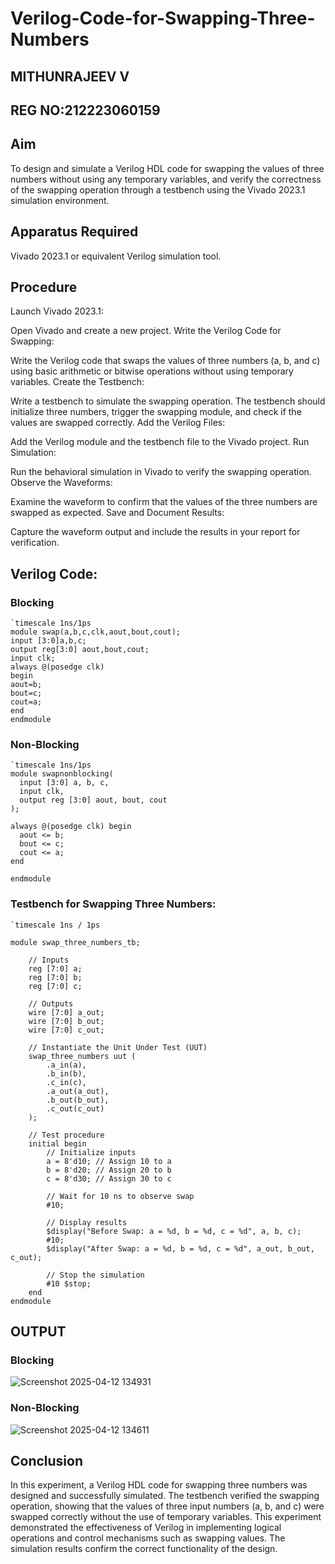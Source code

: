 # Verilog-Code-for-Swapping-Three-Numbers
## MITHUNRAJEEV V
## REG NO:212223060159
## Aim
To design and simulate a Verilog HDL code for swapping the values of three numbers without using any temporary variables, and verify the correctness of the swapping operation through a testbench using the Vivado 2023.1 simulation environment.

## Apparatus Required
Vivado 2023.1 or equivalent Verilog simulation tool.

## Procedure
Launch Vivado 2023.1:

Open Vivado and create a new project.
Write the Verilog Code for Swapping:

Write the Verilog code that swaps the values of three numbers (a, b, and c) using basic arithmetic or bitwise operations without using temporary variables.
Create the Testbench:

Write a testbench to simulate the swapping operation. The testbench should initialize three numbers, trigger the swapping module, and check if the values are swapped correctly.
Add the Verilog Files:

Add the Verilog module and the testbench file to the Vivado project.
Run Simulation:

Run the behavioral simulation in Vivado to verify the swapping operation.
Observe the Waveforms:

Examine the waveform to confirm that the values of the three numbers are swapped as expected.
Save and Document Results:

Capture the waveform output and include the results in your report for verification.

## Verilog Code:
### Blocking
```
`timescale 1ns/1ps
module swap(a,b,c,clk,aout,bout,cout);
input [3:0]a,b,c;
output reg[3:0] aout,bout,cout;
input clk;
always @(posedge clk)
begin
aout=b;
bout=c;
cout=a;
end
endmodule
```
### Non-Blocking
```
`timescale 1ns/1ps
module swapnonblocking(
  input [3:0] a, b, c,
  input clk,
  output reg [3:0] aout, bout, cout
);

always @(posedge clk) begin
  aout <= b;
  bout <= c;
  cout <= a;
end

endmodule
```
### Testbench for Swapping Three Numbers:

```
`timescale 1ns / 1ps

module swap_three_numbers_tb;

    // Inputs
    reg [7:0] a;
    reg [7:0] b;
    reg [7:0] c;

    // Outputs
    wire [7:0] a_out;
    wire [7:0] b_out;
    wire [7:0] c_out;

    // Instantiate the Unit Under Test (UUT)
    swap_three_numbers uut (
        .a_in(a),
        .b_in(b),
        .c_in(c),
        .a_out(a_out),
        .b_out(b_out),
        .c_out(c_out)
    );

    // Test procedure
    initial begin
        // Initialize inputs
        a = 8'd10; // Assign 10 to a
        b = 8'd20; // Assign 20 to b
        c = 8'd30; // Assign 30 to c

        // Wait for 10 ns to observe swap
        #10;

        // Display results
        $display("Before Swap: a = %d, b = %d, c = %d", a, b, c);
        #10;
        $display("After Swap: a = %d, b = %d, c = %d", a_out, b_out, c_out);
        
        // Stop the simulation
        #10 $stop;
    end
endmodule
```
## OUTPUT
### Blocking
![Screenshot 2025-04-12 134931](https://github.com/user-attachments/assets/1a24f7e7-1b21-4263-8a02-772f908adcf6)

### Non-Blocking
![Screenshot 2025-04-12 134611](https://github.com/user-attachments/assets/a76aa41c-9634-4df2-af0e-47b973817b77)


## Conclusion
In this experiment, a Verilog HDL code for swapping three numbers was designed and successfully simulated. The testbench verified the swapping operation, showing that the values of three input numbers (a, b, and c) were swapped correctly without the use of temporary variables. This experiment demonstrated the effectiveness of Verilog in implementing logical operations and control mechanisms such as swapping values. The simulation results confirm the correct functionality of the design.
